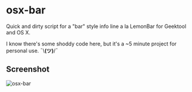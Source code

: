 # osx-bar
Quick and dirty script for a "bar" style info line a la LemonBar for Geektool and OS X.

I know there's some shoddy code here, but it's a ~5 minute project for personal use. ¯\\__(ツ)__/¯
## Screenshot
![osx-bar](http://a.pomf.se/duhish.png)
